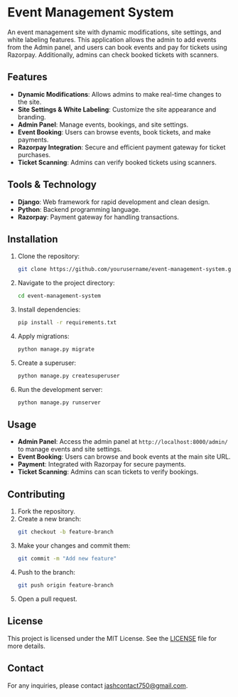 # Event Management System

An event management site with dynamic modifications, site settings, and white labeling features. This application allows the admin to add events from the Admin panel, and users can book events and pay for tickets using Razorpay. Additionally, admins can check booked tickets with scanners.

## Features

- **Dynamic Modifications**: Allows admins to make real-time changes to the site.
- **Site Settings & White Labeling**: Customize the site appearance and branding.
- **Admin Panel**: Manage events, bookings, and site settings.
- **Event Booking**: Users can browse events, book tickets, and make payments.
- **Razorpay Integration**: Secure and efficient payment gateway for ticket purchases.
- **Ticket Scanning**: Admins can verify booked tickets using scanners.

## Tools & Technology

- **Django**: Web framework for rapid development and clean design.
- **Python**: Backend programming language.
- **Razorpay**: Payment gateway for handling transactions.

## Installation

1. Clone the repository:
    ```bash
    git clone https://github.com/yourusername/event-management-system.git
    ```
2. Navigate to the project directory:
    ```bash
    cd event-management-system
    ```
3. Install dependencies:
    ```bash
    pip install -r requirements.txt
    ```
4. Apply migrations:
    ```bash
    python manage.py migrate
    ```
5. Create a superuser:
    ```bash
    python manage.py createsuperuser
    ```
6. Run the development server:
    ```bash
    python manage.py runserver
    ```

## Usage

- **Admin Panel**: Access the admin panel at `http://localhost:8000/admin/` to manage events and site settings.
- **Event Booking**: Users can browse and book events at the main site URL.
- **Payment**: Integrated with Razorpay for secure payments.
- **Ticket Scanning**: Admins can scan tickets to verify bookings.

## Contributing

1. Fork the repository.
2. Create a new branch:
    ```bash
    git checkout -b feature-branch
    ```
3. Make your changes and commit them:
    ```bash
    git commit -m "Add new feature"
    ```
4. Push to the branch:
    ```bash
    git push origin feature-branch
    ```
5. Open a pull request.

## License

This project is licensed under the MIT License. See the [LICENSE](LICENSE) file for more details.

## Contact

For any inquiries, please contact [jashcontact750@gmail.com](mailto:jashcontact750@gmail.com).
